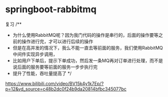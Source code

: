 # springboot-rabbitmq
复习
/**
 * 为什么使用RabbitMQ呢？因为我门代码的操作是串行的，后面的操作要等之前的操作进行完，才可以进行后续的操作
 * 但是在高并发的情况下，我么不能一直去等前面的服务，我们使用RabbitMQ中间件实现异步调用，
 * 比如用户下单后，提示下单成功，然后发一条MQ再对订单进行处理，而不是说后面的服务要等前面的服务一步步执行完
 * 提升了性能，吞吐量提高了
 */


https://www.bilibili.com/video/BV15k4y1k7Ep/?p=12&vd_source=c48b2dc0f24b9da20814bfbc345077bc
